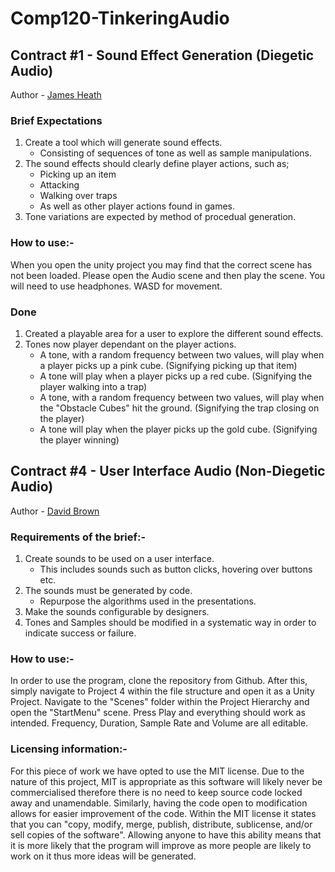 # Comp120-TinkeringAudio

## Contract #1 - Sound Effect Generation (Diegetic Audio)
Author - [James Heath](https://github.com/Heathage)

### Brief Expectations
1. Create a tool which will generate sound effects.
      - Consisting of sequences of tone as well as sample manipulations.
2. The sound effects should clearly define player actions, such as;
      - Picking up an item
      - Attacking
      - Walking over traps
      - As well as other player actions found in games.
3. Tone variations are expected by method of procedual generation.

### How to use:-
When you open the unity project you may find that the correct scene has not been loaded. Please open the Audio scene and then play the scene. You will need to use headphones. WASD for movement. 

### Done
1. Created a playable area for a user to explore the different sound effects.
2. Tones now player dependant on the player actions.
      - A tone, with a random frequency between two values, will play when a player picks up a pink cube. (Signifying picking up that item)
      - A tone will play when a player picks up a red cube. (Signifying the player walking into a trap)
      - A tone, with a random frequency between two values, will play when the "Obstacle Cubes" hit the ground. (Signifying the trap closing on the player)
      - A tone will play when the player picks up the gold cube. (Signifying the player winning)

## Contract #4 - User Interface Audio (Non-Diegetic Audio)
Author - [David Brown](https://github.com/GamesDevDave)
### Requirements of the brief:-
1. Create sounds to be used on a user interface.
      - This includes sounds such as button clicks, hovering over buttons etc.
2. The sounds must be generated by code.
      - Repurpose the algorithms used in the presentations.
3. Make the sounds configurable by designers.
4. Tones and Samples should be modified in a systematic way in order to indicate success or failure.
### How to use:-
In order to use the program, clone the repository from Github. After this, simply navigate to Project 4 within the file structure and open it as a Unity Project. Navigate to the "Scenes" folder within the Project Hierarchy and open the "StartMenu" scene. Press Play and everything should work as intended. Frequency, Duration, Sample Rate and Volume are all editable.
### Licensing information:-
For this piece of work we have opted to use the MIT license. Due to the nature of this project, MIT is appropriate as this software will likely never be commercialised therefore there is no need to keep source code locked away and unamendable. Similarly, having the code open to modification allows for easier improvement of the code. Within the MIT license it states that you can "copy, modify, merge, publish, distribute, sublicense, and/or sell copies of the software". Allowing anyone to have this ability means that it is more likely that the program will improve as more people are likely to work on it thus more ideas will be generated. 
